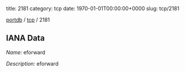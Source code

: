 title: 2181
category: tcp
date: 1970-01-01T00:00:00+0000
slug: tcp/2181

[portdb](/) / [tcp](/category/tcp.html) / 2181


## IANA Data

_Name:_ eforward

_Description:_ eforward


